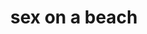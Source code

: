 ---
type: Classics
title: sex on a beach
ingredients: 
- Vodka
- Peach schnapps
- Orange juice
- Cranberry juice
---